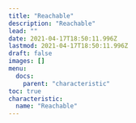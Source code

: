 ```yaml
---
title: "Reachable"
description: "Reachable"
lead: ""
date: 2021-04-17T18:50:11.996Z
lastmod: 2021-04-17T18:50:11.996Z
draft: false
images: []
menu:
  docs:
    parent: "characteristic"
toc: true
characteristic:
  name: "Reachable"
---
```

